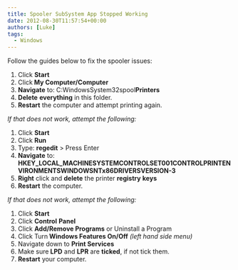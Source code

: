 ```yaml
---
title: Spooler SubSystem App Stopped Working
date: 2012-08-30T11:57:54+00:00
authors: [Luke]
tags:
  - Windows
---
```

Follow the guides below to fix the spooler issues:

<ol start="1">
  <li>
    Click <strong>Start</strong>
  </li>
  <li>
    Click<strong> My Computer/Computer</strong>
  </li>
  <li>
    <strong>Navigate</strong> to: C:WindowsSystem32spool<strong>Printers</strong>
  </li>
  <li>
    <strong>Delete</strong> <strong>everything</strong> in this folder.
  </li>
  <li>
    <strong>Restart</strong> the computer and attempt printing again.
  </li>
</ol>

_If that does not work, attempt the following:_

<ol start="1">
  <li>
    Click <strong>Start</strong>
  </li>
  <li>
    Click <strong>Run</strong>
  </li>
  <li>
    Type: <strong>regedit</strong> > Press Enter
  </li>
  <li>
    <strong>Navigate</strong> to: <strong>HKEY_LOCAL_MACHINESYSTEMCONTROLSET001CONTROLPRINTENVIRONMENTSWINDOWSNTx86DRIVERSVERSION-3</strong>
  </li>
  <li>
    <strong>Right</strong> click and <strong>delete</strong> the printer <strong>registry</strong> <strong>keys</strong>
  </li>
  <li>
    <strong>Restart</strong> the computer.
  </li>
</ol>

_If that does not work, attempt the following:_

<ol start="1">
  <li>
    Click <strong>Start</strong>
  </li>
  <li>
    Click <strong>Control</strong> <strong>Panel</strong>
  </li>
  <li>
    Click <strong>Add/Remove Programs</strong> or Uninstall a Program
  </li>
  <li>
    Click Turn<strong> Windows Features On/Off</strong> <em>(left hand side menu)</em>
  </li>
  <li>
    Navigate down to <strong>Print Services</strong>
  </li>
  <li>
    Make sure<strong> LPD</strong> and <strong>LPR</strong> are <strong>ticked</strong>, if not tick them.
  </li>
  <li>
    <strong>Restart</strong> your computer.
  </li>
</ol>

&nbsp;